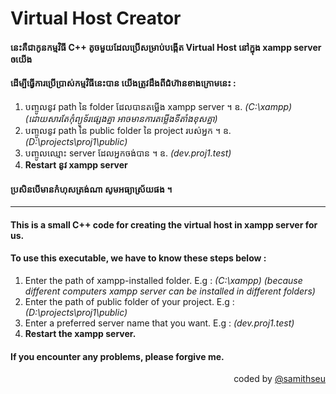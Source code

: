 # Virtual Host Creator
#### នេះគឺជាកូនកម្មវិធី C++ តូចមួយដែលប្រើសម្រាប់បង្កើត Virtual Host នៅក្នុង xampp server ឲយើង
#### ដើម្បីធ្វើការប្រើប្រាស់កម្មវិធីនេះបាន យើងត្រូវដឹងពីជំហ៊ានខាងក្រោមនេះ :
1. បញ្ចូលនូវ path នៃ folder ដែលបានតម្លើង xampp server ។ ឧ. _(C:\xampp)_ _(ដោយសារតែកុំព្យូទ័រផ្សេងគ្នា អាចមានការតម្លើងទីតាំងខុសគ្នា)_
2. បញ្ចូលនូវ path នៃ public folder នៃ project របស់អ្នក ។ ឧ. _(D:\projects\proj1\public)_
3. បញ្ចូលឈ្មោះ server ដែលអ្នកចង់បាន ។ ឧ. _(dev.proj1.test)_
4. __Restart នូវ xampp server__
#### ប្រសិនបើមានកំហុសត្រង់ណា សូមអធ្យាស្រ័យផង ។

---

#### This is a small C++ code for creating the virtual host in xampp server for us.
#### To use this executable, we have to know these steps below :
1. Enter the path of xampp-installed folder. E.g : _(C:\xampp)_ _(because different computers xampp server can be installed in different folders)_
2. Enter the path of public folder of your project. E.g :  _(D:\projects\proj1\public)_
3. Enter a preferred server name that you want. E.g : _(dev.proj1.test)_
4. __Restart the xampp server.__
#### If you encounter any problems, please forgive me.

<p align="right">coded by <a href="https://t.me/samithseu">@samithseu</a></p>
